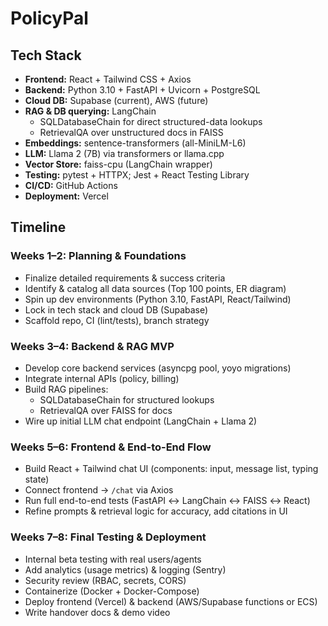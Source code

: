 # PolicyPal

## Tech Stack
- **Frontend:** React + Tailwind CSS + Axios  
- **Backend:** Python 3.10 + FastAPI + Uvicorn + PostgreSQL  
- **Cloud DB:** Supabase (current), AWS (future)  
- **RAG & DB querying:** LangChain  
  - SQLDatabaseChain for direct structured-data lookups  
  - RetrievalQA over unstructured docs in FAISS  
- **Embeddings:** sentence-transformers (all-MiniLM-L6)  
- **LLM:** Llama 2 (7B) via transformers or llama.cpp  
- **Vector Store:** faiss-cpu (LangChain wrapper)  
- **Testing:** pytest + HTTPX; Jest + React Testing Library  
- **CI/CD:** GitHub Actions  
- **Deployment:** Vercel  

## Timeline

### Weeks 1–2: Planning & Foundations
- Finalize detailed requirements & success criteria  
- Identify & catalog all data sources (Top 100 points, ER diagram)  
- Spin up dev environments (Python 3.10, FastAPI, React/Tailwind)  
- Lock in tech stack and cloud DB (Supabase)  
- Scaffold repo, CI (lint/tests), branch strategy  

### Weeks 3–4: Backend & RAG MVP
- Develop core backend services (asyncpg pool, yoyo migrations)  
- Integrate internal APIs (policy, billing)  
- Build RAG pipelines:  
  - SQLDatabaseChain for structured lookups  
  - RetrievalQA over FAISS for docs  
- Wire up initial LLM chat endpoint (LangChain + Llama 2)  

### Weeks 5–6: Frontend & End-to-End Flow
- Build React + Tailwind chat UI (components: input, message list, typing state)  
- Connect frontend → `/chat` via Axios  
- Run full end-to-end tests (FastAPI ↔ LangChain ↔ FAISS ↔ React)  
- Refine prompts & retrieval logic for accuracy, add citations in UI  

### Weeks 7–8: Final Testing & Deployment
- Internal beta testing with real users/agents  
- Add analytics (usage metrics) & logging (Sentry)  
- Security review (RBAC, secrets, CORS)  
- Containerize (Docker + Docker-Compose)  
- Deploy frontend (Vercel) & backend (AWS/Supabase functions or ECS)  
- Write handover docs & demo video  
